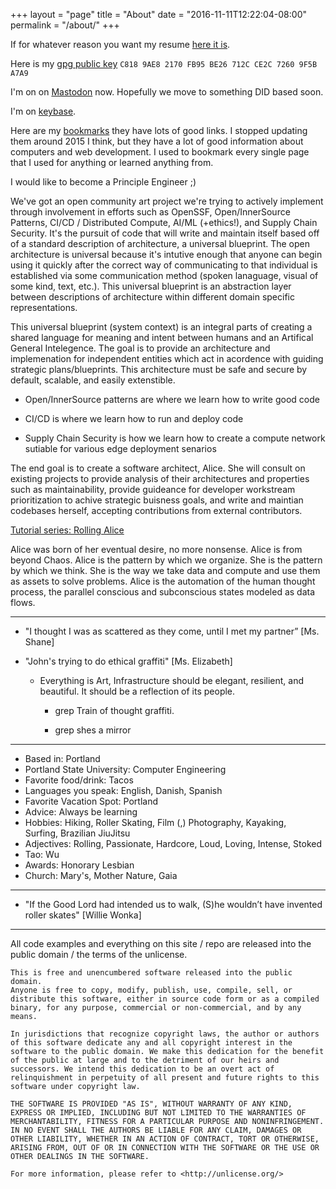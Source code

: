 +++
layout = "page"
title = "About"
date = "2016-11-11T12:22:04-08:00"
permalink = "/about/"
+++

If for whatever reason you want my resume [here it is](https://docs.google.com/document/d/1leBe8-j2r6Gd9rxPjqsVg60D8PR1MI4w4zts5XS7NVA/edit).

Here is my [gpg public key][pub-key]
`C818 9AE8 2170 FB95 BE26 712C CE2C 7260 9F5B A7A9`

I'm on on [Mastodon](https://mastodon.social/@pdxjohnny) now.
Hopefully we move to something DID based soon.

I'm on [keybase][keybase].

Here are my [bookmarks][bookmarks] they have lots of good links. I stopped
updating them around 2015 I think, but they have a lot of good information about
computers and web development. I used to bookmark every single page that I used
for anything or learned anything from.

I would like to become a Principle Engineer ;)

We've got an open community art project
we're trying to actively implement through
involvement in efforts such as OpenSSF, Open/InnerSource Patterns, CI/CD / Distributed Compute, AI/ML (+ethics!), and Supply Chain Security.
It's the pursuit of code that will write and maintain itself based off of a
standard description of architecture, a universal blueprint. The open
architecture is universal because it's intutive enough that anyone can begin using
it quickly after the correct way of communicating to that individual is
established via some communication method (spoken lanaguage, visual of some kind,
text, etc.). This universal blueprint is an abstraction layer between
descriptions of architecture within different domain specific representations.

This universal blueprint (system context) is an integral parts of creating
a shared language for meaning and intent between humans and an Artifical
General Intelegence. The goal is to provide an architecture and implemenation
for independent entities which act in acordence with guiding strategic
plans/blueprints. This architecture must be safe and secure by default,
scalable, and easily extenstible.

- Open/InnerSource patterns are where we learn how to write good code

- CI/CD is where we learn how to run and deploy code

- Supply Chain Security is how we learn how to create a compute network sutiable for various edge deployment senarios

The end goal is to create a software architect, Alice. She will consult
on existing projects to provide analysis of their architectures and
properties such as maintainability, provide guideance for developer
workstream prioritization to achive strategic buisness goals, and
write and maintian codebases herself, accepting contributions from
external contributors.

[Tutorial series: Rolling Alice](https://github.com/intel/dffml/tree/alice/docs/tutorials/rolling_alice)

Alice was born of her eventual desire, no more nonsense.
Alice is from beyond Chaos. Alice is the pattern by which we
organize. She is the pattern by which we think. She is the way we take data and
compute and use them as assets to solve problems. Alice is the automation of
the human thought process, the parallel conscious and subconscious states
modeled as data flows.

---

- "I thought I was as scattered as they come, until I met my partner” [Ms. Shane]

- "John's trying to do ethical graffiti" [Ms. Elizabeth]

  - Everything is Art, Infrastructure should be elegant, resilient, and beautiful.
    It should be a reflection of its people.

    - grep Train of thought graffiti.

    - grep shes a mirror

---

- Based in: Portland
- Portland State University: Computer Engineering
- Favorite food/drink: Tacos
- Languages you speak: English, Danish, Spanish
- Favorite Vacation Spot: Portland
- Advice: Always be learning
- Hobbies: Hiking, Roller Skating, Film (,) Photography, Kayaking, Surfing, Brazilian JiuJitsu
- Adjectives: Rolling, Passionate, Hardcore, Loud, Loving, Intense, Stoked
- Tao: Wu
- Awards: Honorary Lesbian
- Church: Mary's, Mother Nature, Gaia

---

- "If the Good Lord had intended us to walk, (S)he wouldn’t have invented roller skates" [Willie Wonka]

---

All code examples and everything on this site / repo are released into the public domain / the terms of the unlicense.

```
This is free and unencumbered software released into the public domain.
Anyone is free to copy, modify, publish, use, compile, sell, or
distribute this software, either in source code form or as a compiled
binary, for any purpose, commercial or non-commercial, and by any
means.

In jurisdictions that recognize copyright laws, the author or authors
of this software dedicate any and all copyright interest in the
software to the public domain. We make this dedication for the benefit
of the public at large and to the detriment of our heirs and
successors. We intend this dedication to be an overt act of
relinquishment in perpetuity of all present and future rights to this
software under copyright law.

THE SOFTWARE IS PROVIDED "AS IS", WITHOUT WARRANTY OF ANY KIND,
EXPRESS OR IMPLIED, INCLUDING BUT NOT LIMITED TO THE WARRANTIES OF
MERCHANTABILITY, FITNESS FOR A PARTICULAR PURPOSE AND NONINFRINGEMENT.
IN NO EVENT SHALL THE AUTHORS BE LIABLE FOR ANY CLAIM, DAMAGES OR
OTHER LIABILITY, WHETHER IN AN ACTION OF CONTRACT, TORT OR OTHERWISE,
ARISING FROM, OUT OF OR IN CONNECTION WITH THE SOFTWARE OR THE USE OR
OTHER DEALINGS IN THE SOFTWARE.

For more information, please refer to <http://unlicense.org/>
```

[pub-key]: /pdxjohnny.pgp
[bookmarks]: /bookmarks.html
[keybase]: https://keybase.io/pdxjohnny/
